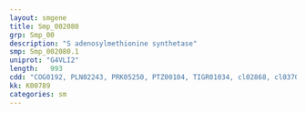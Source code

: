 ```yaml
---
layout: smgene
title: Smp_002080
grp: Smp_00
description: "S adenosylmethionine synthetase"
smp: Smp_002080.1
uniprot: "G4VLI2"
length:   993
cdd: "COG0192, PLN02243, PRK05250, PTZ00104, TIGR01034, cl02868, cl03706, cl03707, pfam00438, pfam02772, pfam02773"
kk: K00789
categories: sm
---
```


